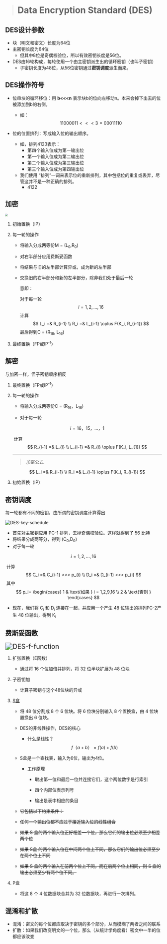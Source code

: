 > # Data Encryption Standard (DES)

## DES设计参数

* 块（明文和密文）长度为64位
* 主密钥长度为64位
  * 但其中8位是奇偶校验位，所以有效密钥长度是56位。
* DES由16轮构成，每轮使用一个由主密钥派生出的循环密钥（也叫子密钥）
  * 子密钥长度为48位，从56位密钥通过**密钥调度**派生而来。



## DES操作符号

* 位串块的循环移位：用 **b<<<n** 表示块b的位向左移动n。本来会掉下出去的位被添加到b的右侧。

  * 如：
    $$
    11000011 <<< 3 = 00011110
    $$
    

* 位的位置排列：写成输入位的输出顺序。
  * 如，排列4123表示：
    * 第四个输入位成为第一输出位
    * 第一个输入位成为第二输出位
    * 第二个输入位成为第三输出位
    * 第三个输入位成为第四输出位
  * 我们使用 “排列”一词来表示位的重新排列，其中包括位的重复或丢弃，尽管这并不是一种正确的排列。
    * 4122



## 加密

<img src="D:\MSCs\LM Network Security & Cryptography\DES\DES Overview.png" style="zoom: 50%;" />

1. 初始置换（IP）

2. 每一轮的操作
   - 将输入分成两等份M = (L<sub>0</sub>,R<sub>0</sub>)

   - 对右半部分应用费斯妥函数 

   - 将结果与旧的左半部计算异或，成为新的左半部

   - 交换旧的右半部分和新的左半部分，除非我们处于最后一轮

     

     意即：

     对于每一轮
     $$
     i = 1,2,...,16
     $$
     计算
     $$
     L_i =& R_{i-1} \\
     R_i =& L_{i-1} \oplus F(K_i, R_{i-1})
     $$
     最后得到C = (R<sub>16</sub>, L<sub>16</sub>)

3. 最终置换（FP或IP<sup>-1</sup>）



## 解密

与加密一样，但子密钥顺序相反

1. 最终置换（FP或IP<sup>-1</sup>）

2. 每一轮的操作

   * 将输入分成两等份C = (R<sub>16</sub>，L<sub>16</sub>)

   * 对于每一轮

   $$
   i = 16，15，...，1
   $$

   ​     计算
   $$
   R_{i-1} =& L_{i} \\
   L_{i-1} =& R_{i} \oplus F(K_i, L_{1})
   $$

   ------

   > ​     加密公式

   $$
   L_i =& R_{i-1} \\
   R_i =& L_{i-1} \oplus F(K_i, R_{i-1})
   $$

   

3. 初始置换（IP）



## 密钥调度

每一轮都有不同的密钥，由所谓的密钥调度计算得出

<img src="D:\MSCs\LM Network Security & Cryptography\DES\DES-key-schedule.png" alt="DES-key-schedule"  />

* 首先对主密钥应用 PC-1 排列，去掉奇偶校验位。这样就得到了 56 比特
* 将结果分成两等分，得到 (C<sub>0</sub>,D<sub>0</sub>)
* 对于每一轮

$$
i = 1,2,...,16
$$

​       计算
$$
C_i =& C_{i-1} <<< p_{i} \\
D_i =& D_{i-1} <<< p_{i}
$$
​       其中
$$
p_i=
\begin{cases}
    1 & \text{如果 } i = 1,2,9,16 \\
    2 & \text{否则 }
\end{cases}
$$

- 现在，我们将 C<sub>i</sub> 和 D<sub>i</sub> 连接在一起，并应用一个产生 48 位输出的排列PC-2产生 48 位输出，得到 K<sub>i</sub>


## 费斯妥函数

<img src="D:\MSCs\LM Network Security & Cryptography\DES\DES-f-function.png" alt="DES-f-function" style="zoom: 150%;" />

1. 扩张置换（E函数）

   * 通过将 16 个位加倍并排列，将 32 位半块扩展为 48 位块

2. 子密钥加

   * 计算子密钥与这个48位块的异或

3. [S盒](https://zh.wikipedia.org/wiki/DES%E8%A1%A5%E5%85%85%E6%9D%90%E6%96%99#%E7%BD%AE%E6%8D%A2%E7%9B%92_(S%E7%9B%92))

   * 将 48 位分割成 8 个 6 位块。将 6 位块分别输入 8 个置换盒，由 4 位块置换出 6 位块。

   * DES的非线性操作，DES的核心

     * 什么是线性？
       $$
       f（a+b）=f(a)+f(b)
       $$

   * S盒是一个查找表，输入为6位，输出为4位。

     * 工作原理

       * 取出第一位和最后一位并连接它们，这个两位数字是行索引
       * 四个内部位表示列号

       * 输出是表中相应的条目

   *  ~~它包括以下约束条件：~~

     * ~~任何一个输出位都不应过于接近输入位的线性组合~~
     * ~~如果 S 盒的两个输入位正好相差一个位，那么它们的输出位必须至少相差两个位~~
     * ~~如果 S盒 的两个输入位在中间两个位上不同，那么它们的输出位必须至少在两个位上不同~~
     * ~~如果 S 盒的两个输入在前两个位上不同，而在后两个位上相同，则 S 盒的输出必须至少有两个位不同。~~

4. P盒

   * 将这 8 个 4 位数据块合并为 32 位数据块，再进行一次排列。

## 混淆和扩散

* 混淆：密文的每个位都应取决于密钥的多个部分，从而模糊了两者之间的联系
* 扩散：如果我们改变明文的一个位，那么（从统计学角度看）密文中一半的位都应该改变